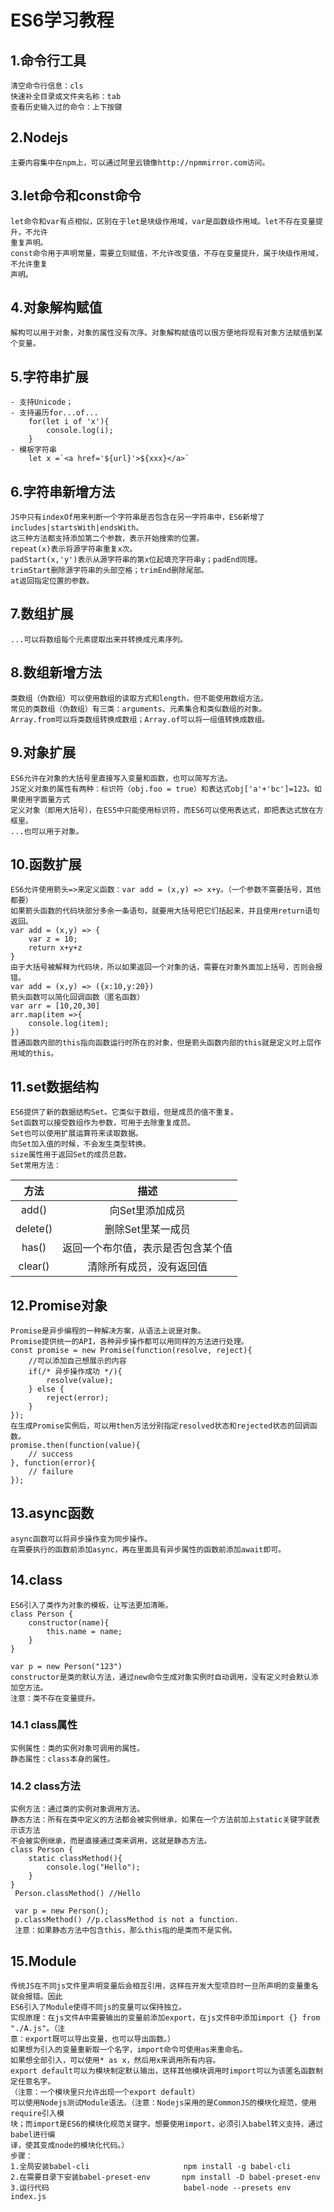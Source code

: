 # ES6学习教程
## 1.命令行工具
    清空命令行信息：cls
    快速补全目录或文件夹名称：tab
    查看历史输入过的命令：上下按键
## 2.Nodejs
    主要内容集中在npm上，可以通过阿里云镜像http://npmmirror.com访问。
## 3.let命令和const命令
    let命令和var有点相似，区别在于let是块级作用域，var是函数级作用域。let不存在变量提升，不允许
    重复声明。
    const命令用于声明常量，需要立刻赋值，不允许改变值，不存在变量提升，属于块级作用域，不允许重复
    声明。
## 4.对象解构赋值
    解构可以用于对象，对象的属性没有次序。对象解构赋值可以很方便地将现有对象方法赋值到某个变量。
## 5.字符串扩展
    - 支持Unicode；
    - 支持遍历for...of...
        for(let i of 'x'){
            console.log(i);
        }
    - 模板字符串
        let x =`<a href='${url}'>${xxx}</a>`
## 6.字符串新增方法
    JS中只有indexOf用来判断一个字符串是否包含在另一字符串中，ES6新增了includes|startsWith|endsWith。
    这三种方法都支持添加第二个参数，表示开始搜索的位置。
    repeat(x)表示将源字符串重复x次。
    padStart(x,'y')表示从源字符串的第x位起填充字符串y；padEnd同理。
    trimStart删除源字符串的头部空格；trimEnd删除尾部。
    at返回指定位置的参数。
## 7.数组扩展
    ...可以将数组每个元素提取出来并转换成元素序列。
## 8.数组新增方法
    类数组（伪数组）可以使用数组的读取方式和length，但不能使用数组方法。
    常见的类数组（伪数组）有三类：arguments、元素集合和类似数组的对象。
    Array.from可以将类数组转换成数组；Array.of可以将一组值转换成数组。
## 9.对象扩展
    ES6允许在对象的大括号里直接写入变量和函数，也可以简写方法。
    JS定义对象的属性有两种：标识符（obj.foo = true）和表达式obj['a'+'bc']=123。如果使用字面量方式
    定义对象（即用大括号），在ES5中只能使用标识符，而ES6可以使用表达式，即把表达式放在方框里。
    ...也可以用于对象。
## 10.函数扩展
    ES6允许使用箭头=>来定义函数：var add = (x,y) => x+y。（一个参数不需要括号，其他都要）
    如果箭头函数的代码块部分多余一条语句，就要用大括号把它们括起来，并且使用return语句返回。
    var add = (x,y) => {
        var z = 10;
        return x+y+z
    }
    由于大括号被解释为代码块，所以如果返回一个对象的话，需要在对象外面加上括号，否则会报错。
    var add = (x,y) => ({x:10,y:20})
    箭头函数可以简化回调函数（匿名函数）
    var arr = [10,20,30]
    arr.map(item =>{
        console.log(item);
    })
    普通函数内部的this指向函数运行时所在的对象，但是箭头函数内部的this就是定义时上层作用域的this。
## 11.set数据结构
    ES6提供了新的数据结构Set。它类似于数组，但是成员的值不重复。
    Set函数可以接受数组作为参数，可用于去除重复成员。
    Set也可以使用扩展运算符来读取数据。
    向Set加入值的时候，不会发生类型转换。
    size属性用于返回Set的成员总数。
    Set常用方法：
|方法|描述|
|:---:|:---:|
|add()|向Set里添加成员|
|delete()|删除Set里某一成员|
|has()|返回一个布尔值，表示是否包含某个值|
|clear()|清除所有成员，没有返回值|
## 12.Promise对象
    Promise是异步编程的一种解决方案，从语法上说是对象。
    Promise提供统一的API，各种异步操作都可以用同样的方法进行处理。
    const promise = new Promise(function(resolve, reject){
        //可以添加自己想展示的内容
        if(/* 异步操作成功 */){
            resolve(value);
        } else {
            reject(error);
        }
    });
    在生成Promise实例后，可以用then方法分别指定resolved状态和rejected状态的回调函数。
    promise.then(function(value){
        // success
    }, function(error){
        // failure
    });
## 13.async函数
    async函数可以将异步操作变为同步操作。
    在需要执行的函数前添加async，再在里面具有异步属性的函数前添加await即可。
## 14.class
    ES6引入了类作为对象的模板，让写法更加清晰。
    class Person {
        constructor(name){
            this.name = name;
        }
    }

    var p = new Person("123")
    constructor是类的默认方法，通过new命令生成对象实例时自动调用，没有定义时会默认添加空方法。
    注意：类不存在变量提升。
### 14.1 class属性
    实例属性：类的实例对象可调用的属性。
    静态属性：class本身的属性。
### 14.2 class方法
    实例方法：通过类的实例对象调用方法。
    静态方法：所有在类中定义的方法都会被实例继承，如果在一个方法前加上static关键字就表示该方法
    不会被实例继承，而是直接通过类来调用，这就是静态方法。
    class Person {
        static classMethod(){
            console.log("Hello");
        }
    }
     Person.classMethod() //Hello

     var p = new Person();
     p.classMethod() //p.classMethod is not a function.
     注意：如果静态方法中包含this，那么this指的是类而不是实例。
## 15.Module
    传统JS在不同js文件里声明变量后会相互引用，这样在开发大型项目时一旦所声明的变量重名就会报错。因此
    ES6引入了Module使得不同js的变量可以保持独立。
    实现原理：在js文件A中需要输出的变量前添加export，在js文件B中添加import {} from "./A.js"。（注
    意：export既可以导出变量，也可以导出函数。）
    如果想为引入的变量重新取一个名字，import命令可使用as来重命名。
    如果想全部引入，可以使用* as x，然后用x来调用所有内容。
    export default可以为模块制定默认输出，这样其他模块调用时import可以为该匿名函数制定任意名字。
    （注意：一个模块里只允许出现一个export default）
    可以使用Nodejs测试Module语法。（注意：Nodejs采用的是CommonJS的模块化规范，使用require引入模
    块；而import是ES6的模块化规范关键字。想要使用import，必须引入babel转义支持，通过babel进行编
    译，使其变成node的模块化代码。）
    步骤：
    1.全局安装babel-cli                     npm install -g babel-cli
    2.在需要目录下安装babel-preset-env       npm install -D babel-preset-env
    3.运行代码                              babel-node --presets env index.js